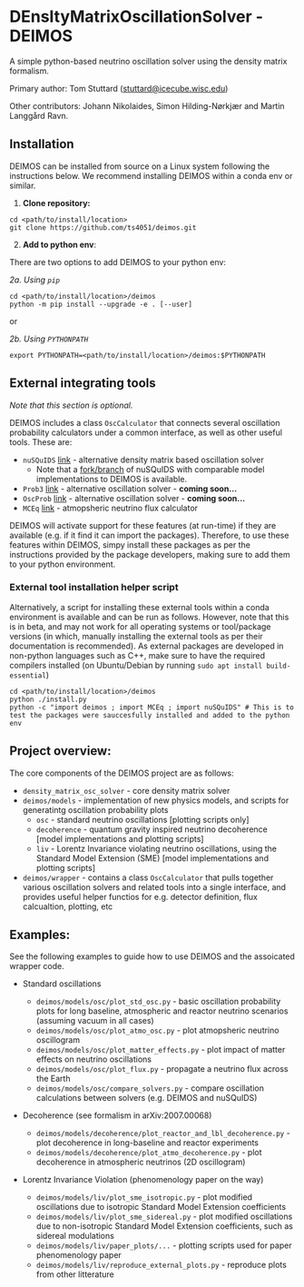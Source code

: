 # DEnsItyMatrixOscillationSolver - DEIMOS

A simple python-based neutrino oscillation solver using the density matrix formalism.

Primary author: Tom Stuttard (stuttard@icecube.wisc.edu)

Other contributors: Johann Nikolaides, Simon Hilding-Nørkjær and Martin Langgård Ravn.


## Installation

DEIMOS can be installed from source on a Linux system following the instructions below. We recommend installing DEIMOS within a conda env or similar.

1) **Clone repository:**

```
cd <path/to/install/location>
git clone https://github.com/ts4051/deimos.git
```

2) **Add to python env**:

There are two options to add DEIMOS to your python env:

*2a. Using `pip`*

```
cd <path/to/install/location>/deimos
python -m pip install --upgrade -e . [--user]
```

or 


*2b. Using `PYTHONPATH`*

```
export PYTHONPATH=<path/to/install/location>/deimos:$PYTHONPATH
```


## External integrating tools

*Note that this section is optional.*

DEIMOS includes a class `OscCalculator` that connects several oscillation probability calculators under a common interface, as well as other useful tools. These are:

* `nuSQuIDS` [link](https://github.com/arguelles/nuSQuIDS) - alternative density matrix based oscillation solver
  * Note that a [fork/branch](https://github.com/ts4051/nuSQuIDS/tree/bsm) of nuSQuIDS with comparable model implementations to DEIMOS is available.
* `Prob3` [link](https://github.com/rogerwendell/Prob3plusplusS) - alternative oscillation solver - **coming soon...**
* `OscProb` [link](https://github.com/joaoabcoelho/OscProb) - alternative oscillation solver - **coming soon...**
* `MCEq` [link](https://github.com/mceq-project/MCEq) - atmopsheric neutrino flux calculator

DEIMOS will activate support for these features (at run-time) if they are available (e.g. if it find it can import the packages). Therefore, to use these features within DEIMOS, simpy install these packages as per the instructions provided by the package developers, making sure to add them to your python environment.

### External tool installation helper script

Alternatively, a script for installing these external tools within a conda environment is available and can be run as follows. However, note that this is in beta, and may not work for all operating systems or tool/package versions (in which, manually installing the external tools as per their documentation is recommended). As external packages are developed in non-python languages such as C++, make sure to have the required compilers installed (on Ubuntu/Debian by running `sudo apt install build-essential`)

```
cd <path/to/install/location>/deimos
python ./install.py
python -c "import deimos ; import MCEq ; import nuSQuIDS" # This is to test the packages were sauccesfully installed and added to the python env
```

## Project overview:

The core components of the DEIMOS project are as follows:

* `density_matrix_osc_solver` - core density matrix solver
* `deimos/models` - implementation of new physics models, and scripts for generatintg oscillation probability plots
  * `osc` - standard neutrino oscillations [plotting scripts only]
  * `decoherence` - quantum gravity inspired neutrino decoherence [model implementations and plotting scripts]
  * `liv` - Lorentz Invariance violating neutrino oscillations, using the Standard Model Extension (SME) [model implementations and plotting scripts]
* `deimos/wrapper` - contains a class `OscCalculator` that pulls together various oscillation solvers and related tools into a single interface, and provides useful helper functios for e.g. detector definition, flux calcualtion, plotting, etc


## Examples:

See the following examples to guide how to use DEIMOS and the assoicated wrapper code.

* Standard oscillations
  * `deimos/models/osc/plot_std_osc.py` - basic oscillation probability plots for long baseline, atmospheric and reactor neutrino scenarios (assuming vacuum in all cases)
  * `deimos/models/osc/plot_atmo_osc.py` - plot atmopsheric neutrino oscillogram
  * `deimos/models/osc/plot_matter_effects.py` - plot impact of matter effects on neutrino oscillations
  * `deimos/models/osc/plot_flux.py` - propagate a neutrino flux across the Earth
  * `deimos/models/osc/compare_solvers.py` - compare oscillation calculations between solvers (e.g. DEIMOS and nuSQuIDS)

* Decoherence (see formalism in arXiv:2007.00068)
  * `deimos/models/decoherence/plot_reactor_and_lbl_decoherence.py` - plot decoherence in long-baseline and reactor experiments
  * `deimos/models/decoherence/plot_atmo_decoherence.py` - plot decoherence in atmospheric neutrinos (2D oscillogram)

* Lorentz Invariance Violation (phenomenology paper on the way)
  * `deimos/models/liv/plot_sme_isotropic.py` - plot modified oscillations due to isotropic Standard Model Extension coefficients
  * `deimos/models/liv/plot_sme_sidereal.py` - plot modified oscillations due to non-isotropic Standard Model Extension coefficients, such as sidereal modulations
  * `deimos/models/liv/paper_plots/...` - plotting scripts used for paper phenomenology paper
  * `deimos/models/liv/reproduce_external_plots.py` - reproduce plots from other litterature 


